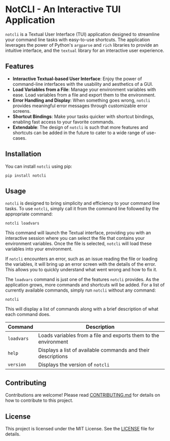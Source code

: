 # NotCLI - An Interactive TUI Application

`notcli` is a Textual User Interface (TUI) application designed to streamline your command line tasks with easy-to-use shortcuts. The application leverages the power of Python's `argparse` and `rich` libraries to provide an intuitive interface, and the `textual` library for an interactive user experience.

## Features

- **Interactive Textual-based User Interface**: Enjoy the power of command-line interfaces with the usability and aesthetics of a GUI.
- **Load Variables from a File**: Manage your environment variables with ease. Load variables from a file and export them to the environment.
- **Error Handling and Display**: When something goes wrong, `notcli` provides meaningful error messages through customizable error screens.
- **Shortcut Bindings**: Make your tasks quicker with shortcut bindings, enabling fast access to your favorite commands.
- **Extendable**: The design of `notcli` is such that more features and shortcuts can be added in the future to cater to a wide range of use-cases.

## Installation

You can install `notcli` using pip:

```shell
pip install notcli
```

## Usage

`notcli` is designed to bring simplicity and efficiency to your command line tasks. To use `notcli`, simply call it from the command line followed by the appropriate command:

```shell
notcli loadvars
```

This command will launch the Textual interface, providing you with an interactive session where you can select the file that contains your environment variables. Once the file is selected, `notcli` will load these variables into your environment.

If `notcli` encounters an error, such as an issue reading the file or loading the variables, it will bring up an error screen with the details of the error. This allows you to quickly understand what went wrong and how to fix it.

The `loadvars` command is just one of the features `notcli` provides. As the application grows, more commands and shortcuts will be added. For a list of currently available commands, simply run `notcli` without any command:

```shell
notcli
```

This will display a list of commands along with a brief description of what each command does.

| Command    | Description                                                     |
|------------|-----------------------------------------------------------------|
| `loadvars` | Loads variables from a file and exports them to the environment |
| `help`     | Displays a list of available commands and their descriptions    |
| `version`  | Displays the version of `notcli`                                |


## Contributing

Contributions are welcome! Please read [CONTRIBUTING.md](https://github.com/godd0t/notcli/blob/main/CONTRIBUTING.md) for details on how to contribute to this project.

## License

This project is licensed under the MIT License. See the [LICENSE](https://github.com/godd0t/notcli/blob/main/LICENSE) file for details.